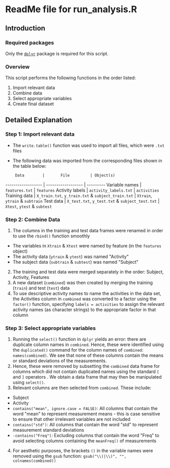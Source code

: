 # ReadMe file for run_analysis.R

## Introduction

### Required packages
Only the [```dplyr```](http://cran.r-project.org/web/packages/dplyr/index.html) package is required for this script.

### Overview
This script performs the following functions in the order listed:
  
1. Import relevant data 
2. Combine data  
3. Select appropriate variables  
4. Create final dataset  

## Detailed Explanation

### Step 1: Import relevant data
* The ```write.table()``` function was used to import all files, which were ```.txt``` files
* The following data was imported from the corresponding files shown in the table below:

       Data        |       File         | Object(s)
------------------ | ------------------ | ---------
Variable names     | ```features.txt``` | ```features```
Activity labels    | ```activity_labels.txt``` | ```activities```
Training data      | ```X_train.txt```, ```y_train.txt``` & ```subject_train.txt``` | ```Xtrain```, ```ytrain``` & ```subtrain```
Test data          | ```X_test.txt```, ```y_test.txt``` & ```subject_test.txt``` | ```Xtest```, ```ytest``` & ```subtest```

### Step 2: Combine Data
1. The columns in the training and test data frames were renamed in order to use the ```rbind()``` function smoothly
  + The variables in ```Xtrain``` & ```Xtest``` were named by feature (in the ```features``` object)
  + The activity data (```ytrain``` & ```ytest```) was named "Activity"
  + The subject data (```subtrain``` & ```subtest```) was named "Subject"
2. The training and test data were merged separately in the order: Subject, Activity, Features
3. A new dataset (```combined```) was then created by merging the training (```train```) and test (```test```) data
4. To use descriptive activity names to name the activities in the data set, the Activities column in ```combined``` was converted to a factor using the ```factor()``` function, specifying ```labels = activities``` to assign the relevant activity names (as character strings) to the appropriate factor in that column

### Step 3: Select appropriate variables
1. Running the ```select()``` function in ```dplyr``` yields an error: there are duplicate column names in ```combined```. Hence, these were identified using the ```duplicated()``` command for the column names of ```combined```: ```names(combined)```. We see that none of these columns contain the means or standard deviations of the measurements.
2. Hence, these were removed by subsetting the ```combined``` data frame for columns which did not contain duplicated names using the standard ```[``` and ```]``` operators . We obtain a data frame that may then be manipulated using ```select()```.
3. Relevant columns are then selected from ```combined```. These include:
  * Subject
  * Activity
  * ```contains("mean", ignore.case = FALSE)```: All columns that contain the word "mean" to represent measurement means - this is case sensitive to ensure that other irrelevant variables are not included
  * ```contains("std")```: All columns that contain the word "std" to represent measurement standard deviations
  * ```-contains("Freq")```: Excluding columns that contain the word "Freq" to avoid selecting columns containing the ```meanFreq()``` of measurements
4. For aesthetic purposes, the brackets ```()``` in the variable names were removed using the ```gsub``` function: ```gsub("\\(|\\)", "", colnames(combined))```
